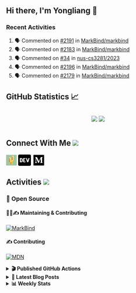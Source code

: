 ## Hi there, I'm Yongliang 👋

### Recent Activities

<!--START_SECTION:activity-->
1. 🗣 Commented on [#2191](https://github.com/MarkBind/markbind/issues/2191) in [MarkBind/markbind](https://github.com/MarkBind/markbind)
2. 🗣 Commented on [#2183](https://github.com/MarkBind/markbind/issues/2183) in [MarkBind/markbind](https://github.com/MarkBind/markbind)
3. 🗣 Commented on [#34](https://github.com/nus-cs3281/2023/issues/34) in [nus-cs3281/2023](https://github.com/nus-cs3281/2023)
4. 🗣 Commented on [#2196](https://github.com/MarkBind/markbind/issues/2196) in [MarkBind/markbind](https://github.com/MarkBind/markbind)
5. 🗣 Commented on [#2179](https://github.com/MarkBind/markbind/issues/2179) in [MarkBind/markbind](https://github.com/MarkBind/markbind)
<!--END_SECTION:activity-->

## GitHub Statistics :chart_with_upwards_trend:
<div align="center">
<div style="display: flex; align-items: center; justify-content: center;">

[![](https://github-readme-stats-tlylt.vercel.app/api?username=tlylt&show_icons=true&theme=tokyonight&hide_border=true&locale=en)](https://github.com/tlylt)
[![](https://github-readme-streak-stats.herokuapp.com/?user=tlylt&theme=tokyonight&hide_border=true)](https://github.com/tlylt)
</div>
</div>

## Connect With Me <img src="https://media.giphy.com/media/2wh5K5yE3ulp3xgYcG/giphy-downsized.gif" width="30">

<a href="https://www.yongliangliu.com/" target="_blank"><img align="center" src="static/site-icon.png" alt="yongliangliu.com" height="29" width="29" /></a>
<a href="https://dev.to/tlylt" target="_blank"><img align="center" src="static/dev-badge.svg" alt="dev.to/tlylt" height="35" width="35" /></a>
<a href="https://tlylt.medium.com" target="_blank"><img align="center" src="static/medium.png" alt="tlylt.medium.com" height="35" width="35" /></a>

## Activities <img src="https://media.giphy.com/media/WUlplcMpOCEmTGBtBW/giphy.gif" width="30">

### 🔭 Open Source

#### 👷‍♂️✍️ Maintaining & Contributing
[![MarkBind](https://github-readme-stats-tlylt.vercel.app/api/pin/?username=markbind&repo=markbind)](https://github.com/MarkBind/markbind)

#### ✍️ Contributing
[![MDN](https://github-readme-stats-tlylt.vercel.app/api/pin/?username=mdn&repo=content)](https://github.com/mdn/content)

<details>
<summary> <b>🎬 Published GitHub Actions </b> </summary>

[![install-graphviz](https://github-readme-stats-tlylt.vercel.app/api/pin/?username=tlylt&repo=install-graphviz)](https://github.com/tlylt/install-graphviz)

[![reposense-action](https://github-readme-stats-tlylt.vercel.app/api/pin/?username=tlylt&repo=reposense-action)](https://github.com/tlylt/reposense-action)

[![markbin-action](https://github-readme-stats-tlylt.vercel.app/api/pin/?username=markbind&repo=markbind-action)](https://github.com/MarkBind/markbind-action)

</details>

<details>
<summary> <b>📕 Latest Blog Posts</b> </summary>

<!-- BLOG-POST-LIST:START -->
- [Deploy a ChatGPT API Server in no time](https://www.yongliangliu.com/blog/chatgpt-nextjs-server/)
- [Creating a regex-based Markdown parser in TypeScript](https://www.yongliangliu.com/blog/rmark/)
- [Create VSCode Snippets for Markdown Blog Workflows](https://www.yongliangliu.com/blog/vscode-snippets/)
- [Brag Doc 2023](https://www.yongliangliu.com/blog/brag-doc-2023/)
- [My Journey into Open Source](https://www.yongliangliu.com/blog/my-journey-into-open-source/)
<!-- BLOG-POST-LIST:END -->

</details>

<details>
<summary> <b>📊 Weekly Stats</b> </summary>

<!--START_SECTION:waka-->
![Code Time](http://img.shields.io/badge/Code%20Time-883%20hrs%2049%20mins-blue)

**🐱 My GitHub Data** 

> 📦 607.9 kB Used in GitHub's Storage 
 > 
> 🏆 800 Contributions in the Year 2023
 > 
> 🚫 Not Opted to Hire
 > 
> 📜 168 Public Repositories 
 > 
> 🔑 31 Private Repositories 
 > 
**I'm an Early 🐤** 

```text
🌞 Morning                3732 commits        ███████░░░░░░░░░░░░░░░░░░   29.82 % 
🌆 Daytime                3298 commits        ███████░░░░░░░░░░░░░░░░░░   26.35 % 
🌃 Evening                4637 commits        █████████░░░░░░░░░░░░░░░░   37.05 % 
🌙 Night                  850 commits         ██░░░░░░░░░░░░░░░░░░░░░░░   06.79 % 
```
📅 **I'm Most Productive on Wednesday** 

```text
Monday                   1642 commits        ███░░░░░░░░░░░░░░░░░░░░░░   13.12 % 
Tuesday                  1891 commits        ████░░░░░░░░░░░░░░░░░░░░░   15.11 % 
Wednesday                2092 commits        ████░░░░░░░░░░░░░░░░░░░░░   16.71 % 
Thursday                 1623 commits        ███░░░░░░░░░░░░░░░░░░░░░░   12.97 % 
Friday                   1608 commits        ███░░░░░░░░░░░░░░░░░░░░░░   12.85 % 
Saturday                 1847 commits        ████░░░░░░░░░░░░░░░░░░░░░   14.76 % 
Sunday                   1814 commits        ████░░░░░░░░░░░░░░░░░░░░░   14.49 % 
```


📊 **This Week I Spent My Time On** 

```text
🕑︎ Time Zone: Asia/Singapore

💬 Programming Languages: 
TypeScript               4 hrs 58 mins       █████████░░░░░░░░░░░░░░░░   37.96 % 
C#                       3 hrs 31 mins       ███████░░░░░░░░░░░░░░░░░░   26.86 % 
Markdown                 2 hrs 57 mins       ██████░░░░░░░░░░░░░░░░░░░   22.63 % 
reStructuredText         32 mins             █░░░░░░░░░░░░░░░░░░░░░░░░   04.14 % 
JSON                     19 mins             █░░░░░░░░░░░░░░░░░░░░░░░░   02.51 % 
```


 Last Updated on 24/03/2023 00:46:23 UTC
<!--END_SECTION:waka-->

</details>
